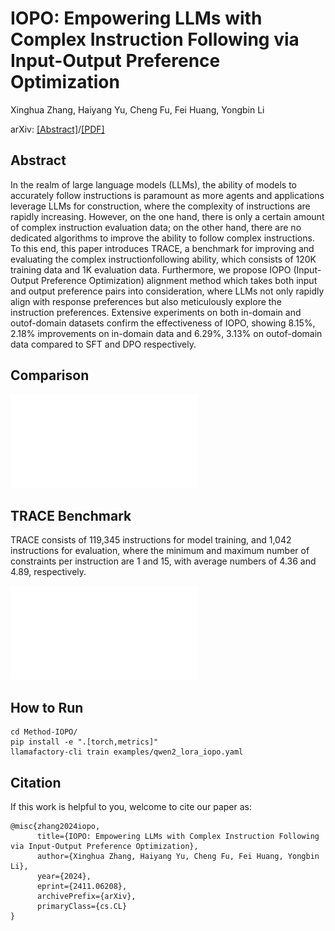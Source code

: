 # IOPO: Empowering LLMs with Complex Instruction Following via Input-Output Preference Optimization
Xinghua Zhang, Haiyang Yu, Cheng Fu, Fei Huang, Yongbin Li

arXiv: [[Abstract]](https://arxiv.org/abs/2411.06208)/[[PDF]](https://arxiv.org/pdf/2411.06208)
 
## Abstract
In the realm of large language models (LLMs), the ability of models to accurately follow instructions is paramount as more agents and applications leverage LLMs for construction, where the complexity of instructions are rapidly increasing. However, on the one hand, there is only a certain amount of complex instruction evaluation data; on the other hand, there are no dedicated algorithms to improve the ability to follow complex instructions. To this end, this paper introduces TRACE, a benchmark for improving and evaluating the complex instructionfollowing ability, which consists of 120K training data and 1K evaluation data. Furthermore, we propose IOPO (Input-Output Preference Optimization) alignment method which takes both input and output preference pairs into consideration, where LLMs not only rapidly align with response preferences but also meticulously explore the instruction preferences. Extensive experiments on both in-domain and outof-domain datasets confirm the effectiveness of IOPO, showing 8.15%, 2.18% improvements on in-domain data and 6.29%, 3.13% on outof-domain data compared to SFT and DPO respectively.

## Comparison

![Method](figs/intro.pdf)

## TRACE Benchmark
TRACE consists of 119,345 instructions for model training, and 1,042 instructions for evaluation, where the minimum and maximum number of constraints per instruction are 1 and 15, with average numbers of 4.36 and 4.89, respectively.

![Benchmark](figs/trace_test_constraint_type.pdf)

## How to Run
```
cd Method-IOPO/
pip install -e ".[torch,metrics]"
llamafactory-cli train examples/qwen2_lora_iopo.yaml
```

## Citation
If this work is helpful to you, welcome to cite our paper as:
```
@misc{zhang2024iopo,
      title={IOPO: Empowering LLMs with Complex Instruction Following via Input-Output Preference Optimization}, 
      author={Xinghua Zhang, Haiyang Yu, Cheng Fu, Fei Huang, Yongbin Li},
      year={2024},
      eprint={2411.06208},
      archivePrefix={arXiv},
      primaryClass={cs.CL}
}
```
